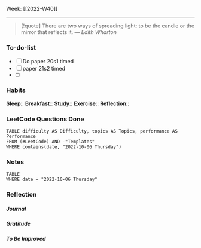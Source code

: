 Week: [[2022-W40]]
- - -
>[!quote]
> There are two ways of spreading light: to be the candle or the mirror that reflects it.
> — <cite>Edith Wharton</cite>

### To-do-list
- [ ] Do paper 20s1 timed
- [ ] paper 21s2 timed
- [ ] 

### Habits
**Sleep**:: 
**Breakfast**::
**Study**:: 
**Exercise**:: 
**Reflection**:: 

### LeetCode Questions Done
```dataview
TABLE difficulty AS Difficulty, topics AS Topics, performance AS Performance
FROM (#LeetCode) AND -"Templates"
WHERE contains(date, "2022-10-06 Thursday") 
```

### Notes
```dataview
TABLE
WHERE date = "2022-10-06 Thursday"
```

### Reflection
##### Journal
##### Gratitude
##### To Be Improved